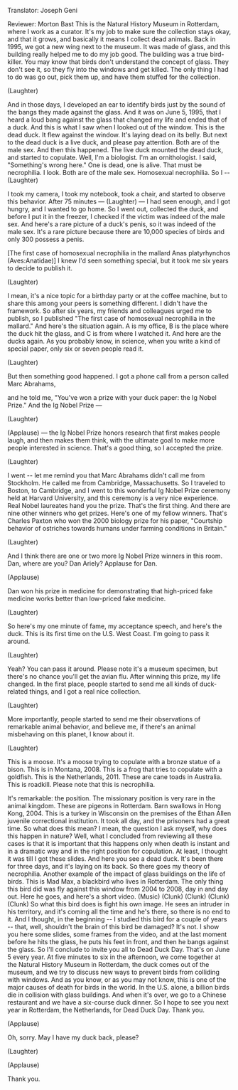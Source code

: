 

Translator: Joseph Geni

Reviewer: Morton Bast
This is the Natural History Museum in Rotterdam,
where I work as a curator.
It&#39;s my job to make sure the collection stays okay,
and that it grows,
and basically it means I collect dead animals.
Back in 1995,
we got a new wing next to the museum.
It was made of glass,
and this building really helped me to do my job good.
The building was a true bird-killer.
You may know that birds don&#39;t understand
the concept of glass. They don&#39;t see it,
so they fly into the windows and get killed.
The only thing I had to do was go out,
pick them up, and have them stuffed for the collection.

(Laughter)

And in those days,
I developed an ear to identify birds
just by the sound of the bangs they made against the glass.
And it was on June 5, 1995,
that I heard a loud bang against the glass
that changed my life and ended that of a duck.
And this is what I saw when I looked out of the window.
This is the dead duck. It flew against the window.
It&#39;s laying dead on its belly.
But next to the dead duck is a live duck,
and please pay attention.
Both are of the male sex.
And then this happened.
The live duck mounted the dead duck,
and started to copulate.
Well, I&#39;m a biologist. I&#39;m an ornithologist.
I said, &quot;Something&#39;s wrong here.&quot;
One is dead, one is alive. That must be necrophilia.
I look. Both are of the male sex.
Homosexual necrophilia.
So I -- 
(Laughter)

I took my camera, I took my notebook,
took a chair, and started to observe this behavior.
After 75 minutes — 
(Laughter)
 —
I had seen enough, and I got hungry,
and I wanted to go home.
So I went out, collected the duck,
and before I put it in the freezer,
I checked if the victim was indeed of the male sex.
And here&#39;s a rare picture of a duck&#39;s penis,
so it was indeed of the male sex.
It&#39;s a rare picture because there are 10,000 species of birds
and only 300 possess a penis.

[The first case of homosexual necrophilia in the mallard Anas platyrhynchos (Aves:Anatidae)]
I knew I&#39;d seen something special,
but it took me six years to decide to publish it.

(Laughter)

I mean, it&#39;s a nice topic for a birthday party
or at the coffee machine,
but to share this among your peers is something different.
I didn&#39;t have the framework.
So after six years, my friends and colleagues urged me to publish,
so I published &quot;The first case of homosexual necrophilia
in the mallard.&quot;
And here&#39;s the situation again.
A is my office,
B is the place where the duck hit the glass,
and C is from where I watched it.
And here are the ducks again.
As you probably know, in science,
when you write a kind of special paper,
only six or seven people read it.

(Laughter)

But then something good happened.
I got a phone call from a person called Marc Abrahams,

and he told me, &quot;You&#39;ve won a prize with your duck paper:
the Ig Nobel Prize.&quot;
And the Ig Nobel Prize —

(Laughter)
 
(Applause)
 —
the Ig Nobel Prize honors research
that first makes people laugh, and then makes them think,
with the ultimate goal to make more people
interested in science.
That&#39;s a good thing, so I accepted the prize.

(Laughter)

I went -- let me remind you that Marc Abrahams
didn&#39;t call me from Stockholm.
He called me from Cambridge, Massachusetts.
So I traveled to Boston, to Cambridge,
and I went to this wonderful Ig Nobel Prize ceremony
held at Harvard University, and this ceremony
is a very nice experience.
Real Nobel laureates hand you the prize.
That&#39;s the first thing.
And there are nine other winners who get prizes.
Here&#39;s one of my fellow winners. That&#39;s Charles Paxton
who won the 2000 biology prize for his paper,
&quot;Courtship behavior of ostriches towards humans
under farming conditions in Britain.&quot;

(Laughter)

And I think there are one or two more
Ig Nobel Prize winners in this room.
Dan, where are you? Dan Ariely?
Applause for Dan.

(Applause)

Dan won his prize in medicine
for demonstrating that high-priced fake medicine
works better than low-priced fake medicine.

(Laughter)

So here&#39;s my one minute of fame,
my acceptance speech,
and here&#39;s the duck.
This is its first time on the U.S. West Coast.
I&#39;m going to pass it around.

(Laughter)

Yeah?
You can pass it around.
Please note it&#39;s a museum specimen,
but there&#39;s no chance you&#39;ll get the avian flu.
After winning this prize, my life changed.
In the first place, people started to send me
all kinds of duck-related things,
and I got a real nice collection.

(Laughter)

More importantly,
people started to send me their observations
of remarkable animal behavior,
and believe me, if there&#39;s an animal misbehaving on this planet,
I know about it.

(Laughter)

This is a moose.
It&#39;s a moose trying to copulate
with a bronze statue of a bison.
This is in Montana, 2008.
This is a frog that tries to copulate with a goldfish.
This is the Netherlands, 2011.
These are cane toads in Australia.
This is roadkill.
Please note that this is necrophilia.

It&#39;s remarkable: the position.
The missionary position is very rare in the animal kingdom.
These are pigeons in Rotterdam.
Barn swallows in Hong Kong, 2004.
This is a turkey in Wisconsin
on the premises of the Ethan Allen juvenile correctional institution.
It took all day,
and the prisoners had a great time.
So what does this mean?
I mean, the question I ask myself,
why does this happen in nature?
Well, what I concluded
from reviewing all these cases
is that it is important that this happens
only when death is instant
and in a dramatic way
and in the right position for copulation.
At least, I thought it was till I got these slides.
And here you see a dead duck.
It&#39;s been there for three days,
and it&#39;s laying on its back.
So there goes my theory of necrophilia.
Another example of the impact
of glass buildings on the life of birds.
This is Mad Max, a blackbird who lives in Rotterdam.
The only thing this bird did was fly against this window
from 2004 to 2008, day in and day out.
Here he goes, and here&#39;s a short video.
(Music) (Clunk)
(Clunk)
(Clunk)
(Clunk)
So what this bird does
is fight his own image.
He sees an intruder in his territory,
and it&#39;s coming all the time and he&#39;s there,
so there is no end to it.
And I thought, in the beginning -- I studied this bird for a couple of years --
that, well, shouldn&#39;t the brain of this bird be damaged?
It&#39;s not. I show you here some slides,
some frames from the video,
and at the last moment before he hits the glass,
he puts his feet in front,
and then he bangs against the glass.
So I&#39;ll conclude to invite you all to Dead Duck Day.
That&#39;s on June 5 every year.
At five minutes to six in the afternoon,
we come together at the Natural History Museum in Rotterdam,
the duck comes out of the museum,
and we try to discuss new ways
to prevent birds from colliding with windows.
And as you know, or as you may not know,
this is one of the major causes of death
for birds in the world.
In the U.S. alone, a billion birds die
in collision with glass buildings.
And when it&#39;s over, we go to a Chinese restaurant
and we have a six-course duck dinner.
So I hope to see you
next year in Rotterdam, the Netherlands,
for Dead Duck Day.
Thank you.

(Applause)

Oh, sorry.
May I have my duck back, please?

(Laughter)
 
(Applause)

Thank you.
